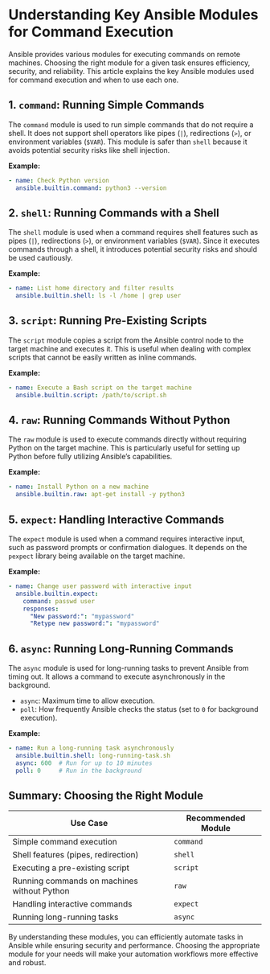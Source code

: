# Understanding Key Ansible Modules for Command Execution

Ansible provides various modules for executing commands on remote machines. Choosing the right module for a given task ensures efficiency, security, and reliability. This article explains the key Ansible modules used for command execution and when to use each one.

## 1. `command`: Running Simple Commands
The `command` module is used to run simple commands that do not require a shell. It does not support shell operators like pipes (`|`), redirections (`>`), or environment variables (`$VAR`). This module is safer than `shell` because it avoids potential security risks like shell injection.

**Example:**
```yaml
- name: Check Python version
  ansible.builtin.command: python3 --version
```

## 2. `shell`: Running Commands with a Shell
The `shell` module is used when a command requires shell features such as pipes (`|`), redirections (`>`), or environment variables (`$VAR`). Since it executes commands through a shell, it introduces potential security risks and should be used cautiously.

**Example:**
```yaml
- name: List home directory and filter results
  ansible.builtin.shell: ls -l /home | grep user
```

## 3. `script`: Running Pre-Existing Scripts
The `script` module copies a script from the Ansible control node to the target machine and executes it. This is useful when dealing with complex scripts that cannot be easily written as inline commands.

**Example:**
```yaml
- name: Execute a Bash script on the target machine
  ansible.builtin.script: /path/to/script.sh
```

## 4. `raw`: Running Commands Without Python
The `raw` module is used to execute commands directly without requiring Python on the target machine. This is particularly useful for setting up Python before fully utilizing Ansible’s capabilities.

**Example:**
```yaml
- name: Install Python on a new machine
  ansible.builtin.raw: apt-get install -y python3
```

## 5. `expect`: Handling Interactive Commands
The `expect` module is used when a command requires interactive input, such as password prompts or confirmation dialogues. It depends on the `pexpect` library being available on the target machine.

**Example:**
```yaml
- name: Change user password with interactive input
  ansible.builtin.expect:
    command: passwd user
    responses:
      "New password:": "mypassword"
      "Retype new password:": "mypassword"
```

## 6. `async`: Running Long-Running Commands
The `async` module is used for long-running tasks to prevent Ansible from timing out. It allows a command to execute asynchronously in the background.

- `async`: Maximum time to allow execution.
- `poll`: How frequently Ansible checks the status (set to `0` for background execution).

**Example:**
```yaml
- name: Run a long-running task asynchronously
  ansible.builtin.shell: long-running-task.sh
  async: 600  # Run for up to 10 minutes
  poll: 0     # Run in the background
```

## Summary: Choosing the Right Module
| Use Case | Recommended Module |
|----------|-------------------|
| Simple command execution | `command` |
| Shell features (pipes, redirection) | `shell` |
| Executing a pre-existing script | `script` |
| Running commands on machines without Python | `raw` |
| Handling interactive commands | `expect` |
| Running long-running tasks | `async` |

By understanding these modules, you can efficiently automate tasks in Ansible while ensuring security and performance. Choosing the appropriate module for your needs will make your automation workflows more effective and robust.

